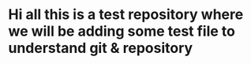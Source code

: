 # Hi all this is a test repository where we will be adding some test file to understand git & repository
